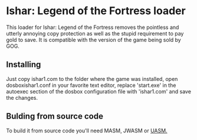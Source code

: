 # Ishar: Legend of the Fortress loader
This loader for Ishar: Legend of the Fortress removes the pointless and utterly annoying copy protection as well as the stupid requirement to pay gold to save. It is compatible with the version of the game being sold by GOG.

## Installing
Just copy ishar1.com to the folder where the game was installed, open dosboxishar1.conf in your favorite text editor, replace 'start.exe' in the autoexec section of the dosbox configuration file with 'ishar1.com' and save the changes.

## Bulding from source code
To build it from source code you'll need MASM, JWASM or [UASM.](http://www.terraspace.co.uk/uasm.html)


